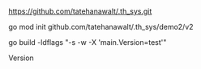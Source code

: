 ###


https://github.com/tatehanawalt/.th_sys.git

go mod init github.com/tatehanawalt/.th_sys/demo2/v2

go build -ldflags "-s -w -X 'main.Version=test'"

Version
